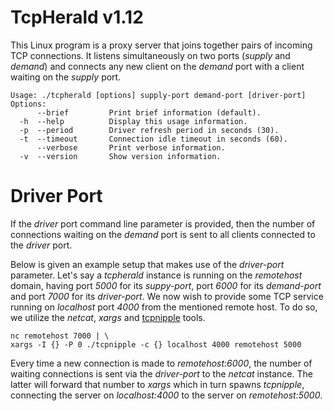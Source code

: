 # TcpHerald v1.12
This Linux program is a proxy server that joins together pairs of incoming TCP
connections. It listens simultaneously on two ports (_supply_ and _demand_) and
connects any new client on the _demand_ port with a client waiting on the
_supply_ port.

```
Usage: ./tcpherald [options] supply-port demand-port [driver-port]
Options:
      --brief         Print brief information (default).
  -h  --help          Display this usage information.
  -p  --period        Driver refresh period in seconds (30).
  -t  --timeout       Connection idle timeout in seconds (60).
      --verbose       Print verbose information.
  -v  --version       Show version information.
```

# Driver Port
If the _driver_ port command line parameter is provided, then the number of
connections waiting on the _demand_ port is sent to all clients connected to the
_driver_ port.

Below is given an example setup that makes use of the _driver-port_ parameter.
Let's say a _tcpherald_ instance is running on the _remotehost_ domain, having
port _5000_ for its _suppy-port_, port _6000_ for its _demand-port_ and port
_7000_ for its _driver-port_. We now wish to provide some TCP service running on
_localhost_ port _4000_ from the mentioned remote host. To do so, we utilize the
_netcat_, _xargs_ and [tcpnipple](https://github.com/1Hyena/tcpnipple) tools.

```
nc remotehost 7000 | \
xargs -I {} -P 0 ./tcpnipple -c {} localhost 4000 remotehost 5000
```

Every time a new connection is made to _remotehost:6000_, the number of waiting
connections is sent via the _driver-port_ to the _netcat_ instance. The latter
will forward that number to _xargs_ which in turn spawns _tcpnipple_, connecting
the server on _localhost:4000_ to the server on _remotehost:5000_.
